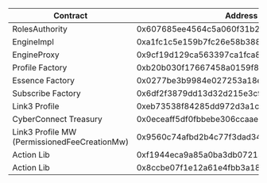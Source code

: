 | Contract                                     | Address                                    |
| -------------------------------------------- | ------------------------------------------ |
| RolesAuthority                               | 0x607685ee4564c5a060f31b268514c464e0639573 |
| EngineImpl                                   | 0xa1fc1c5e159b7fc26e58b388ec44d4f7fe5d18c3 |
| EngineProxy                                  | 0x9cf19d129ca563397ca1fca8da884ffb5fe20102 |
| Profile Factory                              | 0xb20b030f17667458a0159f8e71e057230db39eb1 |
| Essence Factory                              | 0x0277be3b9984e027253a18e92b19dd66f4f3a512 |
| Subscribe Factory                            | 0x6df2f3879dd13d32d215e3c995decfc6032b92ee |
| Link3 Profile                                | 0xeb73538f84285dd972d3a1cb6b2bb1d2b90c4fdb |
| CyberConnect Treasury                        | 0x0eceaff5df0fbbebe306ccaae826ae463edbee39 |
| Link3 Profile MW (PermissionedFeeCreationMw) | 0x9560c74afbd2b4c77f3dad34dfe6cfdb32da62c3 |
| Action Lib                                   | 0xf1944eca9a85a0ba3db0721343289de758c70ae4 |
| Action Lib                                   | 0x8ccbe07f1e12a61e4fbb3a1895d35dce001ff73a |

